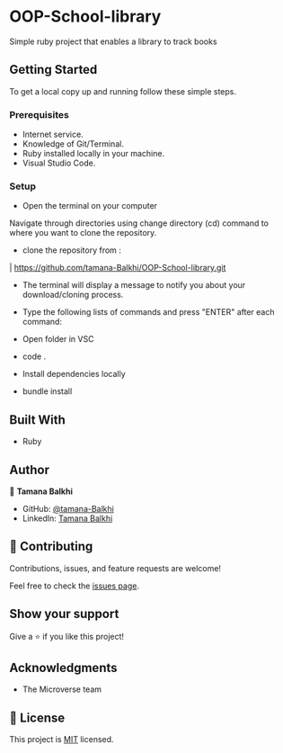 # OOP-School-library

 Simple ruby project that enables a library to track books

## Getting Started

To get a local copy up and running follow these simple steps.

### Prerequisites

- Internet service.
- Knowledge of Git/Terminal.
- Ruby installed locally in your machine.
- Visual Studio Code.

### Setup
- Open the terminal on your computer

Navigate through directories using change directory (cd) command to where you want to clone the repository.

 - clone the repository from :

 | https://github.com/tamana-Balkhi/OOP-School-library.git

 - The terminal will display a message to notify you about your download/cloning process.

 - Type the following lists of commands and press "ENTER" after each command:

- Open folder in VSC

- code .

- Install dependencies locally

- bundle install


## Built With

- Ruby

## Author

👤 **Tamana Balkhi**

- GitHub: [@tamana-Balkhi](https://github.com/tamana-Balkhi)
- LinkedIn: [Tamana Balkhi](https://www.linkedin.com/in/tamana-balkhi-1212171b6/)


## 🤝 Contributing

Contributions, issues, and feature requests are welcome!

Feel free to check the [issues page](../../issues/).

## Show your support

Give a ⭐️ if you like this project!

## Acknowledgments

- The Microverse team

## 📝 License

This project is [MIT](./LICENSE) licensed.

